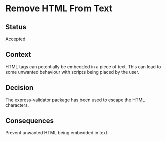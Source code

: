 # Remove HTML From Text 

## Status

Accepted

## Context

HTML tags can potentially be embedded in a piece of text. This can lead to some unwanted behaviour with scripts being placed by the user.

## Decision

The express-validator package has been used to escape the HTML characters.

## Consequences

Prevent unwanted HTML being embedded in text.